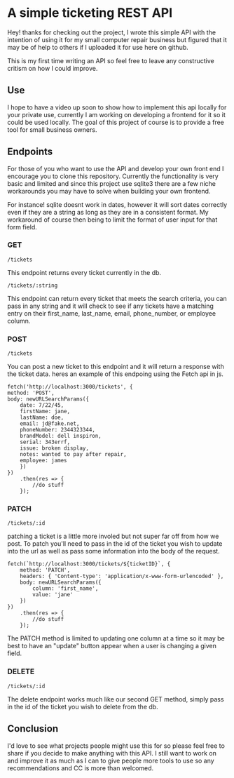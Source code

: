 # A simple ticketing REST API

Hey! thanks for checking out the project, I wrote this simple API with the intention of using it for my small computer repair business but figured that it may be of help to others if I uploaded it for use here on github.

This is my first time writing an API so feel free to leave any constructive critism on how I could improve.

## Use

I hope to have a video up soon to show how to implement this api locally for your private use, currently I am working on developing a frontend for it so it could be used locally. The goal of this project of course is to provide a free tool for small business owners.

## Endpoints

For those of you who want to use the API and develop your own front end I encourage you to clone this repository. Currently the functionality is very basic and limited and since this project use sqlite3 there are a few niche workarounds you may have to solve when building your own frontend.

For instance! sqlite doesnt work in dates, however it will sort dates correctly even if they are a string as long as they are in a consistent format. My workaround of course then being to limit the format of user input for that form field.

### GET

```
/tickets
```

This endpoint returns every ticket currently in the db.

```
/tickets/:string
```

This endpoint can return every ticket that meets the search criteria, you can pass in any string and it will check to see if any tickets have a matching entry on their first_name, last_name, email, phone_number, or employee column.

### POST

```
/tickets
```

You can post a new ticket to this endpoint and it will return a response with the ticket data.
heres an example of this endpoing using the Fetch api in js.

```
fetch('http://localhost:3000/tickets', {
method: 'POST',
body: newURLSearchParams({
    date: 7/22/45,
    firstName: jane,
    lastName: doe,
    email: jd@fake.net,
    phoneNumber: 2344323344,
    brandModel: dell inspiron,
    serial: 343errf,
    issue: broken display,
    notes: wanted to pay after repair,
    employee: james
    })
})
    .then(res => {
        //do stuff
    });
```

### PATCH

```
/tickets/:id
```

patching a ticket is a little more involed but not super far off from how we post. To patch you'll need to pass in the id of the ticket you wish to update into the url as well as pass some information into the body of the request.

```
fetch(`http://localhost:3000/tickets/${ticketID}`, {
    method: 'PATCH',
    headers: { 'Content-type': 'application/x-www-form-urlencoded' },
    body: newURLSearchParams({
        column: 'first_name',
        value: 'jane'
    })
})
    .then(res => {
        //do stuff
    });
```

The PATCH method is limited to updating one column at a time so it may be best to have an "update" button appear when a user is changing a given field.

### DELETE

```
/tickets/:id
```

The delete endpoint works much like our second GET method, simply pass in the id of the ticket you wish to delete from the db.

## Conclusion

I'd love to see what projects people might use this for so please feel free to share if you decide to make anything with this API. I still want to work on and improve it as much as I can to give people more tools to use so any recommendations and CC is more than welcomed.
